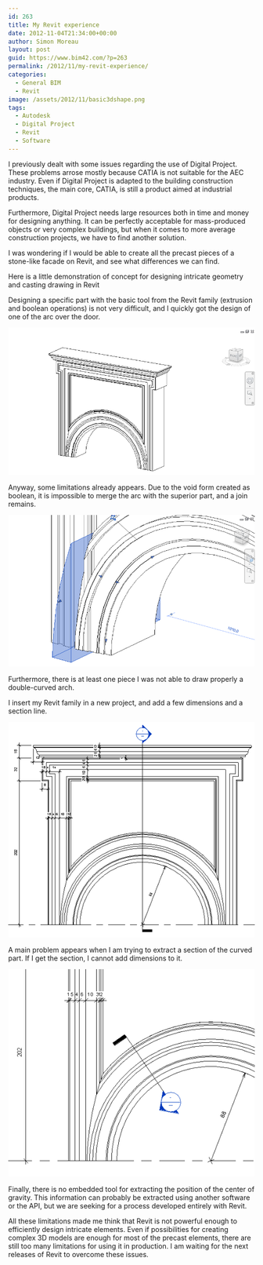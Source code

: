 ```yaml
---
id: 263
title: My Revit experience
date: 2012-11-04T21:34:00+00:00
author: Simon Moreau
layout: post
guid: https://www.bim42.com/?p=263
permalink: /2012/11/my-revit-experience/
categories:
  - General BIM
  - Revit
image: /assets/2012/11/basic3dshape.png
tags:
  - Autodesk
  - Digital Project
  - Revit
  - Software
---
```

I previously dealt with some issues regarding the use of Digital Project. These problems arrose mostly because CATIA is not suitable for the AEC industry. Even if Digital Project is adapted to the building construction techniques, the main core, CATIA, is still a product aimed at industrial products.

Furthermore, Digital Project needs large resources both in time and money for designing anything. It can be perfectly acceptable for mass-produced objects or very complex buildings, but when it comes to more average construction projects, we have to find another solution.

I was wondering if I would be able to create all the precast pieces of a stone-like facade on Revit, and see what differences we can find.

Here is a little demonstration of concept for designing intricate geometry and casting drawing in Revit

Designing a specific part with the basic tool from the Revit family (extrusion and boolean operations) is not very difficult, and I quickly got the design of one of the arc over the door.

![basic3dshape](/assets/2012/11/basic3dshape.png)

Anyway, some limitations already appears. Due to the void form created as boolean, it is impossible to merge the arc with the superior part, and a join remains.

![boolean](/assets/2012/11/boolean.png)

Furthermore, there is at least one piece I was not able to draw properly a double-curved arch.

I insert my Revit family in a new project, and add a few dimensions and a section line.

![elevation](/assets/2012/11/elevation.png)

A main problem appears when I am trying to extract a section of the curved part. If I get the section, I cannot add dimensions to it.

![section2](/assets/2012/11/section2.png)

Finally, there is no embedded tool for extracting the position of the center of gravity. This information can probably be extracted using another software or the API, but we are seeking for a process developed entirely with Revit.

All these limitations made me think that Revit is not powerful enough to efficiently design intricate elements. Even if possibilities for creating complex 3D models are enough for most of the precast elements, there are still too many limitations for using it in production. I am waiting for the next releases of Revit to overcome these issues.